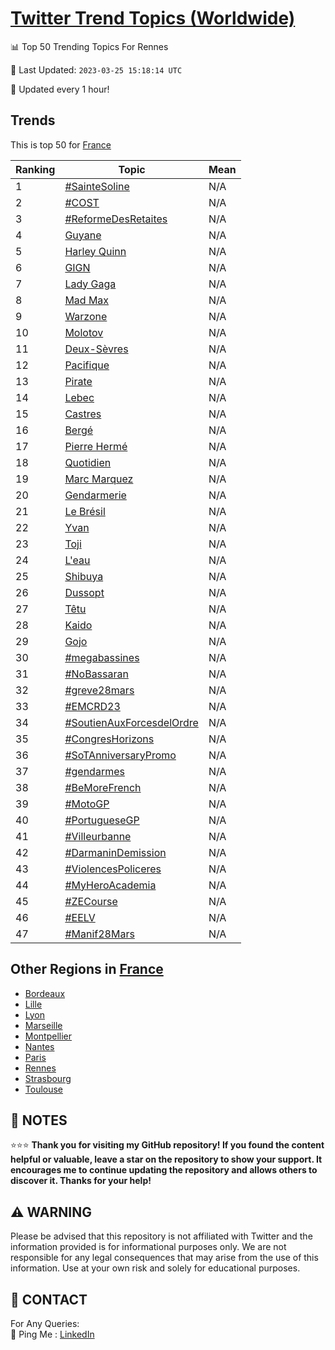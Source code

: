 [Twitter Trend Topics (Worldwide)](https://github.com/ErcinDedeoglu/Twitter-Trend-Topics)
==========


📊 Top 50 Trending Topics For Rennes

📆 Last Updated: `2023-03-25 15:18:14 UTC`

🔧 Updated every 1 hour!


## Trends

This is top 50 for [France](</France>)

| Ranking | Topic | Mean |
| ------- | ------------ | ------------ |
| 1 | [#SainteSoline](http://twitter.com/search?q=%23SainteSoline) | N/A |
| 2 | [#COST](http://twitter.com/search?q=%23COST) | N/A |
| 3 | [#ReformeDesRetaites](http://twitter.com/search?q=%23ReformeDesRetaites) | N/A |
| 4 | [Guyane](http://twitter.com/search?q=Guyane) | N/A |
| 5 | [Harley Quinn](http://twitter.com/search?q=Harley+Quinn) | N/A |
| 6 | [GIGN](http://twitter.com/search?q=GIGN) | N/A |
| 7 | [Lady Gaga](http://twitter.com/search?q=Lady+Gaga) | N/A |
| 8 | [Mad Max](http://twitter.com/search?q=Mad+Max) | N/A |
| 9 | [Warzone](http://twitter.com/search?q=Warzone) | N/A |
| 10 | [Molotov](http://twitter.com/search?q=Molotov) | N/A |
| 11 | [Deux-Sèvres](http://twitter.com/search?q=Deux-S%c3%a8vres) | N/A |
| 12 | [Pacifique](http://twitter.com/search?q=Pacifique) | N/A |
| 13 | [Pirate](http://twitter.com/search?q=Pirate) | N/A |
| 14 | [Lebec](http://twitter.com/search?q=Lebec) | N/A |
| 15 | [Castres](http://twitter.com/search?q=Castres) | N/A |
| 16 | [Bergé](http://twitter.com/search?q=Berg%c3%a9) | N/A |
| 17 | [Pierre Hermé](http://twitter.com/search?q=Pierre+Herm%c3%a9) | N/A |
| 18 | [Quotidien](http://twitter.com/search?q=Quotidien) | N/A |
| 19 | [Marc Marquez](http://twitter.com/search?q=Marc+Marquez) | N/A |
| 20 | [Gendarmerie](http://twitter.com/search?q=Gendarmerie) | N/A |
| 21 | [Le Brésil](http://twitter.com/search?q=Le+Br%c3%a9sil) | N/A |
| 22 | [Yvan](http://twitter.com/search?q=Yvan) | N/A |
| 23 | [Toji](http://twitter.com/search?q=Toji) | N/A |
| 24 | [L'eau](http://twitter.com/search?q=L%27eau) | N/A |
| 25 | [Shibuya](http://twitter.com/search?q=Shibuya) | N/A |
| 26 | [Dussopt](http://twitter.com/search?q=Dussopt) | N/A |
| 27 | [Têtu](http://twitter.com/search?q=T%c3%aatu) | N/A |
| 28 | [Kaido](http://twitter.com/search?q=Kaido) | N/A |
| 29 | [Gojo](http://twitter.com/search?q=Gojo) | N/A |
| 30 | [#megabassines](http://twitter.com/search?q=%23megabassines) | N/A |
| 31 | [#NoBassaran](http://twitter.com/search?q=%23NoBassaran) | N/A |
| 32 | [#greve28mars](http://twitter.com/search?q=%23greve28mars) | N/A |
| 33 | [#EMCRD23](http://twitter.com/search?q=%23EMCRD23) | N/A |
| 34 | [#SoutienAuxForcesdelOrdre](http://twitter.com/search?q=%23SoutienAuxForcesdelOrdre) | N/A |
| 35 | [#CongresHorizons](http://twitter.com/search?q=%23CongresHorizons) | N/A |
| 36 | [#SoTAnniversaryPromo](http://twitter.com/search?q=%23SoTAnniversaryPromo) | N/A |
| 37 | [#gendarmes](http://twitter.com/search?q=%23gendarmes) | N/A |
| 38 | [#BeMoreFrench](http://twitter.com/search?q=%23BeMoreFrench) | N/A |
| 39 | [#MotoGP](http://twitter.com/search?q=%23MotoGP) | N/A |
| 40 | [#PortugueseGP](http://twitter.com/search?q=%23PortugueseGP) | N/A |
| 41 | [#Villeurbanne](http://twitter.com/search?q=%23Villeurbanne) | N/A |
| 42 | [#DarmaninDemission](http://twitter.com/search?q=%23DarmaninDemission) | N/A |
| 43 | [#ViolencesPoliceres](http://twitter.com/search?q=%23ViolencesPoliceres) | N/A |
| 44 | [#MyHeroAcademia](http://twitter.com/search?q=%23MyHeroAcademia) | N/A |
| 45 | [#ZECourse](http://twitter.com/search?q=%23ZECourse) | N/A |
| 46 | [#EELV](http://twitter.com/search?q=%23EELV) | N/A |
| 47 | [#Manif28Mars](http://twitter.com/search?q=%23Manif28Mars) | N/A |



## Other Regions in [France](</France>)

* [Bordeaux](</France/Bordeaux.md>)
* [Lille](</France/Lille.md>)
* [Lyon](</France/Lyon.md>)
* [Marseille](</France/Marseille.md>)
* [Montpellier](</France/Montpellier.md>)
* [Nantes](</France/Nantes.md>)
* [Paris](</France/Paris.md>)
* [Rennes](</France/Rennes.md>)
* [Strasbourg](</France/Strasbourg.md>)
* [Toulouse](</France/Toulouse.md>)



## 📝 NOTES

⭐⭐⭐ **Thank you for visiting my GitHub repository! If you found the content helpful or valuable, leave a star on the repository to show your support. It encourages me to continue updating the repository and allows others to discover it. Thanks for your help!**


## ⚠️ WARNING

Please be advised that this repository is not affiliated with Twitter and the information provided is for informational purposes only. We are not responsible for any legal consequences that may arise from the use of this information. Use at your own risk and solely for educational purposes.


## 📨 CONTACT

 For Any Queries:  
            🏓 Ping Me : [LinkedIn](https://www.linkedin.com/in/ercindedeoglu/)
